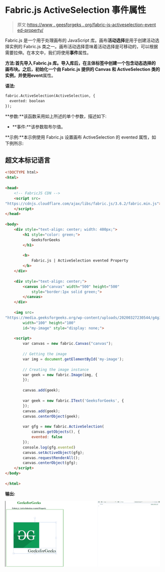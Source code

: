 # Fabric.js ActiveSelection 事件属性

> 原文:[https://www . geesforgeks . org/fabric-js-activeselection-event ed-property/](https://www.geeksforgeeks.org/fabric-js-activeselection-evented-property/)

Fabric.js 是一个用于处理画布的 JavaScript 库。画布**活动选择**是用于创建活动选择实例的 Fabric.js 类之一。画布活动选择意味着活动选择是可移动的，可以根据需要拉伸。在本文中，我们将使用**事件**属性。

**方法:**首先导入 Fabric.js 库。导入库后，在主体标签中创建一个包含动态选择的画布块。之后，初始化一个由 Fabric.js 提供的 Canvas 和 ActiveSelection 类的实例，并使用**event**属性。

**语法:**

```html
fabric.ActiveSelection(ActiveSelection, {
  evented: boolean
});
```

**参数:**该函数采用如上所述的单个参数，描述如下:

*   **事件:**该参数取布尔值。

**示例:**本示例使用 Fabric.js 设置画布 ActiveSelection 的 evented 属性，如下例所示:

## 超文本标记语言

```html
<!DOCTYPE html>
<html>

<head>
    <!-- FabricJS CDN -->
    <script src=
"https://cdnjs.cloudflare.com/ajax/libs/fabric.js/3.6.2/fabric.min.js">
    </script>
</head>

<body>
    <div style="text-align: center; width: 400px;">
        <h1 style="color: green;">
            GeeksforGeeks
        </h1>

        <b>
            Fabric.js | ActiveSelection evented Property
        </b>
    </div>

    <div style="text-align: center;">
        <canvas id="canvas" width="500" height="500" 
            style="border:1px solid green;">
        </canvas>
    </div>

    <img src=
"https://media.geeksforgeeks.org/wp-content/uploads/20200327230544/g4gicon.png"
        width="100" height="100"
        id="my-image" style="display: none;">

    <script>
        var canvas = new fabric.Canvas("canvas");

        // Getting the image 
        var img = document.getElementById('my-image');

        // Creating the image instance 
        var geek = new fabric.Image(img, {
        });

        canvas.add(geek);

        var geek = new fabric.IText('GeeksforGeeks', {
        });
        canvas.add(geek);
        canvas.centerObject(geek);

        var gfg = new fabric.ActiveSelection(
            canvas.getObjects(), {
            evented: false
        });
        console.log(gfg.evented)
        canvas.setActiveObject(gfg);
        canvas.requestRenderAll();
        canvas.centerObject(gfg);
    </script>
</body>

</html>
```

**输出:**

![](img/2a30ae3db96ebf573c137c392adfdfe5.png)